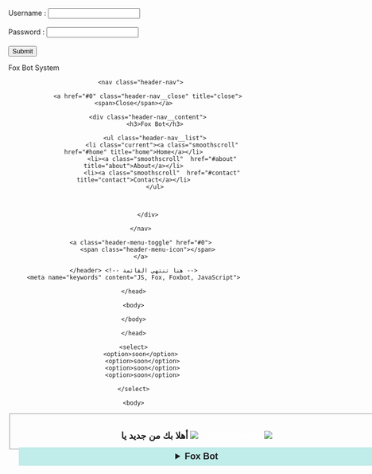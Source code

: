 <!DOCTYPE html>
<html>
<head>
 <title>Fox Bot</title>
</head>
<body>
<form method="post" action="connect.php">
Username : <input type="text" name="username"><br><br>
Password : <input type="password" name="password"><br><br>
<input type="submit" value="Submit">
</form>
</body>
</html>

<html>
    <head>
        <title>
           Fox Bot System
        </title>
    </head>
    <body background="10.png">
        <hl>
            Fox Bot System
        </hl>
    </body>
</html>
<title>Fox Bot</title>
<head>    
<link rel="icon" href=" "/>
</head>
 <!-- كود القائمة الجانبية By Rex
   ================================================== -->
    <header class="s-header">
 
<!-- حقوق الفا كودز -->
 
        <nav class="header-nav">
 
            <a href="#0" class="header-nav__close" title="close"><span>Close</span></a>
 
            <div class="header-nav__content">
                <h3>Fox Bot</h3>
               
                <ul class="header-nav__list">
                    <li class="current"><a class="smoothscroll"  href="#home" title="home">Home</a></li>
                    <li><a class="smoothscroll"  href="#about" title="about">About</a></li>
                    <li><a class="smoothscroll"  href="#contact" title="contact">Contact</a></li>
                </ul>
   

 
            </div>
 
        </nav>
 
        <a class="header-menu-toggle" href="#0">
            <span class="header-menu-icon"></span>
        </a>
 
    </header> <!-- هنا تنتهي القائمة -->
	<meta name="keywords" content="JS, Fox, Foxbot, JavaScript">

<html>
<head>
    
    
    
    
    </head>
    
    <body>
    
<script>

alert("welcome to Fox Bot System ")

</script>
    
    
    </body>
<html>
    <head>
        <title>Fox Bot</title>

    </head>

<body>




    <select>
        <option>soon</option>
         <option>soon</option>
         <option>soon</option>
         <option>soon</option>

    </select>


</body>

</html>





</html>
<html>
<head>
   <title>alpha codes</title> 
</head>
    
    <body>
<DIV class=gensmall align=center>

<FIELDSET style="WIDTH: 729px; HEIGHT: 55px">

<DIV align=center>
<FONT size=4 face=Arial>
<STRONG>أهلا بك من جديد يا </STRONG></FONT>
<FONT size=40>
<FONT face=Arial>
<IMG src="http://i74.servimg.com/u/f74/12/84/29/32/eniie110.gif">
<FONT size=4 face=Arial>
<SPAN style="COLOR:White">{USERNAME}</SPAN>
<FONT size=4> <FONT face=Arial><IMG src="http://i74.servimg.com/u/f74/12/84/29/32/eniie110.gif">
    </body>
</html>
<html>
    <head>
  <title>By roodx alpha codes</title>
  </head>
  <body>                                                           
    
      
<div id='ggg' width: 15p% min-width:150px >
<details>
<summary style='cursor:pointer;
 background:#C0ECE9;
 margin:6px;
 padding:8px;'>
<b>Fox Bot</b>
</summary>
<p style='display:block;
 text-decoration:non;
 color:#000;
 font-size:13px;
 margin:3px 6px 3px 18px;
 padding: 4px;
 background:#77D0F9'>مرحبا بكم </p>
    <br><br>
    <br><br>
    <br><br>
    <br><br>
    <br><br>
    <br><br>
    <br><br>
    <br>
    <br>
    
    <hr>
<h2>Fox Server System Support</h2>
    <br>
    
    <a href="https://discord.gg/d6wVk3X">ل دخول السرفر اضغط هنا </a>
    <hr>
</details>
</div>


      
      

  </body>
  </html>
